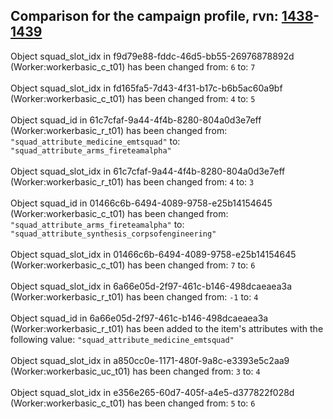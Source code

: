 ## Comparison for the campaign profile, rvn: [1438](https://github.com/PRO100KatYT/FortniteProfileRevisions/tree/main/profiles/campaign/1438%20campaign.json)-[1439](https://github.com/PRO100KatYT/FortniteProfileRevisions/tree/main/profiles/campaign/1439%20campaign.json)

Object squad_slot_idx in f9d79e88-fddc-46d5-bb55-26976878892d (Worker:workerbasic_c_t01) has been changed from: `6` to: `7`
<br><br>
Object squad_slot_idx in fd165fa5-7d43-4f31-b17c-b6b5ac60a9bf (Worker:workerbasic_c_t01) has been changed from: `4` to: `5`
<br><br>
Object squad_id in 61c7cfaf-9a44-4f4b-8280-804a0d3e7eff (Worker:workerbasic_r_t01) has been changed from: `"squad_attribute_medicine_emtsquad"` to: `"squad_attribute_arms_fireteamalpha"`
<br><br>
Object squad_slot_idx in 61c7cfaf-9a44-4f4b-8280-804a0d3e7eff (Worker:workerbasic_r_t01) has been changed from: `4` to: `3`
<br><br>
Object squad_id in 01466c6b-6494-4089-9758-e25b14154645 (Worker:workerbasic_c_t01) has been changed from: `"squad_attribute_arms_fireteamalpha"` to: `"squad_attribute_synthesis_corpsofengineering"`
<br><br>
Object squad_slot_idx in 01466c6b-6494-4089-9758-e25b14154645 (Worker:workerbasic_c_t01) has been changed from: `7` to: `6`
<br><br>
Object squad_slot_idx in 6a66e05d-2f97-461c-b146-498dcaeaea3a (Worker:workerbasic_r_t01) has been changed from: `-1` to: `4`
<br><br>
Object squad_id in 6a66e05d-2f97-461c-b146-498dcaeaea3a (Worker:workerbasic_r_t01) has been added to the item's attributes with the following value: `"squad_attribute_medicine_emtsquad"`
<br><br>
Object squad_slot_idx in a850cc0e-1171-480f-9a8c-e3393e5c2aa9 (Worker:workerbasic_uc_t01) has been changed from: `3` to: `4`
<br><br>
Object squad_slot_idx in e356e265-60d7-405f-a4e5-d377822f028d (Worker:workerbasic_c_t01) has been changed from: `5` to: `6`
<br><br>
